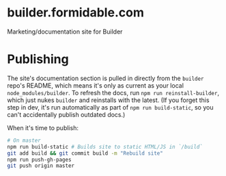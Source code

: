 builder.formidable.com
======================

Marketing/documentation site for Builder

# Publishing
The site's documentation section is pulled in directly from the `builder` repo's README, which means it's only as current as your local `node_modules/builder`. To refresh the docs, run `npm run reinstall-builder`, which just nukes `builder` and reinstalls with the latest. (If you forget this step in dev, it's run automatically as part of `npm run build-static`, so you can't accidentally publish outdated docs.)

When it's time to publish:
```sh
# On master
npm run build-static # Builds site to static HTML/JS in `/build`
git add build && git commit build -m "Rebuild site"
npm run push-gh-pages
git push origin master
```
